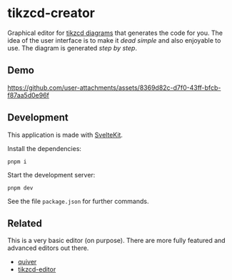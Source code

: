 # tikzcd-creator

Graphical editor for [tikzcd diagrams](https://ctan.org/pkg/tikz-cd) that generates the code for you. The idea of the user interface is to make it _dead simple_ and also enjoyable to use. The diagram is generated _step by step_.

## Demo

https://github.com/user-attachments/assets/8369d82c-d7f0-43ff-bfcb-f87aa5d0e96f

## Development

This application is made with [SvelteKit](https://svelte.dev/docs/kit/introduction).

Install the dependencies:

`pnpm i`

Start the development server:

`pnpm dev`

See the file `package.json` for further commands.

## Related

This is a very basic editor (on purpose). There are more fully featured and advanced editors out there.

- [quiver](https://github.com/varkor/quiver)
- [tikzcd-editor](https://github.com/yishn/tikzcd-editor)
